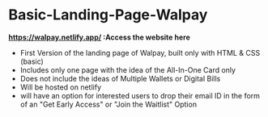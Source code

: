 # Basic-Landing-Page-Walpay

**https://walpay.netlify.app/   :Access the website here**

- First Version of the landing page of Walpay, built only with HTML &amp; CSS (basic) 
- Includes only one page with the idea of the All-In-One Card only
- Does not include the ideas of Multiple Wallets or Digital Bills
- Will be hosted on netlify
- will have an option for interested users to drop their email ID in the form of an "Get Early Access" or "Join the Waitlist" Option
